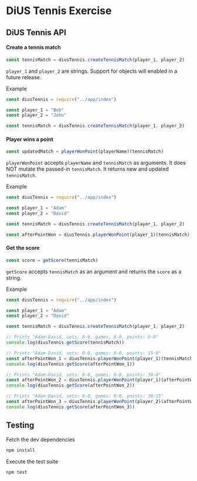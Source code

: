 # DiUS Tennis Exercise

## DiUS Tennis API

#### Create a tennis match

```javascript
const tennisMatch = diusTennis.createTennisMatch(player_1, player_2)
```
`player_1` and `player_2` are strings. Support for objects will enabled in a future release.

Example

```javascript
const diusTennis = require("../app/index")

const player_1 = "Bob"
const player_2 = "John"

const tennisMatch = diusTennis.createTennisMatch(player_1, player_2)
```
#### Player wins a point

```javascript
const updatedMatch = playerWonPoint(playerName)(tennisMatch)
```

`playerWonPoint` accepts `playerName` and `tennisMatch` as arguments. It does NOT mutate the passed-in `tennisMatch`. 
It returns new and updated `tennisMatch`.

Example

```javascript
const diusTennis = require("../app/index")

const player_1 = "Adam"
const player_2 = "David"

const tennisMatch = diusTennis.createTennisMatch(player_1, player_2)

const afterPointWon = diusTennis.playerWonPoint(player_1)(tennisMatch)

```
#### Get the score

```javascript
const score = getScore(tennisMatch)
```

`getScore` accepts `tennisMatch` as an argument and returns the `score` as a string.

Example

```javascript
const diusTennis = require("../app/index")

const player_1 = "Adam"
const player_2 = "David"

const tennisMatch = diusTennis.createTennisMatch(player_1, player_2)

// Prints "Adam-David, sets: 0-0, games: 0-0, points: 0-0"
console.log(diusTennis.getScore(tennisMatch))

// Prints "Adam-David, sets: 0-0, games: 0-0, points: 15-0"
const afterPointWon_1 = diusTennis.playerWonPoint(player_1)(tennisMatch)
console.log(diusTennis.getScore(afterPointWon_1))

// Prints "Adam-David, sets: 0-0, games: 0-0, points: 30-0"
const afterPointWon_2 = diusTennis.playerWonPoint(player_1)(afterPointWon_1)
console.log(diusTennis.getScore(afterPointWon_2))

// Prints "Adam-David, sets: 0-0, games: 0-0, points: 30-15"
const afterPointWon_3 = diusTennis.playerWonPoint(player_2)(afterPointWon_2)
console.log(diusTennis.getScore(afterPointWon_3))

```

## Testing

Fetch the dev dependencies

```bash
npm install
```
Execute the test suite

```bash
npm test
```